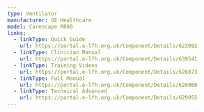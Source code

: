 ```yaml
---
type: Ventilator
manufacturer: GE Healthcare
model: Carescape R860
links:
  - linkType: Quick Guide
    url: https://portal.e-lfh.org.uk/Component/Details/623092
  - linkType: Clinician Manual
    url: https://portal.e-lfh.org.uk/Component/Details/639541
  - linkType: Training Videos
    url: https://portal.e-lfh.org.uk/Component/Details/626073
  - linkType: Full Manual
    url: https://portal.e-lfh.org.uk/Component/Details/626066
  - linkType: Technical Advanced
    url: https://portal.e-lfh.org.uk/Component/Details/629955
---
```

